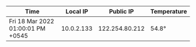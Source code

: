| Time     | Local IP | Public IP | Temperature |
| ----------- | ----------- | ----------- | ----------- |
| Fri 18 Mar 2022 01:00:01 PM +0545      | 10.0.2.133     | 122.254.80.212  | 54.8° |
